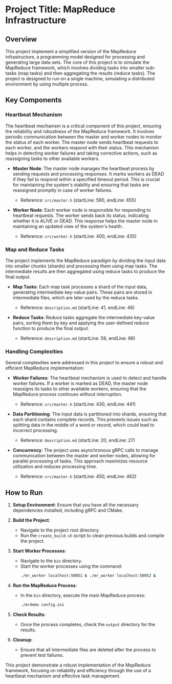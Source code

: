 # Project Title: MapReduce Infrastructure

## Overview

This project implement a simplified version of the MapReduce infrastructure, a programming model designed for processing and generating large data sets. The core of this project is to simulate the MapReduce framework, which involves dividing tasks into smaller sub-tasks (map tasks) and then aggregating the results (reduce tasks). The project is designed to run on a single machine, simulating a distributed environment by using multiple process.

## Key Components

### Heartbeat Mechanism

The heartbeat mechanism is a critical component of this project, ensuring the reliability and robustness of the MapReduce framework. It involves periodic communication between the master and worker nodes to monitor the status of each worker. The master node sends heartbeat requests to each worker, and the workers respond with their status. This mechanism helps in detecting worker failures and taking corrective actions, such as reassigning tasks to other available workers.

- **Master Node**: The master node manages the heartbeat process by sending requests and processing responses. It marks workers as DEAD if they fail to respond within a specified timeout period. This is crucial for maintaining the system's stability and ensuring that tasks are reassigned promptly in case of worker failures.
  - Reference: `src/master.h` (startLine: 590, endLine: 655)

- **Worker Node**: Each worker node is responsible for responding to heartbeat requests. The worker sends back its status, indicating whether it is ALIVE or DEAD. This response helps the master node in maintaining an updated view of the system's health.
  - Reference: `src/worker.h` (startLine: 400, endLine: 435)

### Map and Reduce Tasks

The project implements the MapReduce paradigm by dividing the input data into smaller chunks (shards) and processing them using map tasks. The intermediate results are then aggregated using reduce tasks to produce the final output.

- **Map Tasks**: Each map task processes a shard of the input data, generating intermediate key-value pairs. These pairs are stored in intermediate files, which are later used by the reduce tasks.
  - Reference: `description.md` (startLine: 41, endLine: 46)

- **Reduce Tasks**: Reduce tasks aggregate the intermediate key-value pairs, sorting them by key and applying the user-defined reduce function to produce the final output.
  - Reference: `description.md` (startLine: 59, endLine: 66)

### Handling Complexities

Several complexities were addressed in this project to ensure a robust and efficient MapReduce implementation:

- **Worker Failures**: The heartbeat mechanism is used to detect and handle worker failures. If a worker is marked as DEAD, the master node reassigns its tasks to other available workers, ensuring that the MapReduce process continues without interruption.
  - Reference: `src/master.h` (startLine: 430, endLine: 441)

- **Data Partitioning**: The input data is partitioned into shards, ensuring that each shard contains complete records. This prevents issues such as splitting data in the middle of a word or record, which could lead to incorrect processing.
  - Reference: `description.md` (startLine: 20, endLine: 27)

- **Concurrency**: The project uses asynchronous gRPC calls to manage communication between the master and worker nodes, allowing for parallel processing of tasks. This approach maximizes resource utilization and reduces processing time.
  - Reference: `src/master.h` (startLine: 450, endLine: 462)

## How to Run

1. **Setup Environment**: Ensure that you have all the necessary dependencies installed, including gRPC and CMake.

2. **Build the Project**:
   - Navigate to the project root directory.
   - Run the `create_build.sh` script to clean previous builds and compile the project.

3. **Start Worker Processes**:
   - Navigate to the `bin` directory.
   - Start the worker processes using the command:
     ```bash
     ./mr_worker localhost:50051 & ./mr_worker localhost:50052 &
     ```

4. **Run the MapReduce Process**:
   - In the `bin` directory, execute the main MapReduce process:
     ```bash
     ./mrdemo config.ini
     ```

5. **Check Results**:
   - Once the process completes, check the `output` directory for the results.

6. **Cleanup**:
   - Ensure that all intermediate files are deleted after the process to prevent test failures.

This project demonstrate a robust implementation of the MapReduce framework, focusing on reliability and efficiency through the use of a heartbeat mechanism and effective task management.